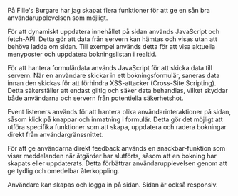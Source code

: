 På  Fille's Burgare har jag skapat flera funktioner för att ge en sån bra användarupplevelsen som möjligt.

För att dynamiskt uppdatera innehållet på sidan används JavaScript och fetch-API. Detta gör att data från servern kan hämtas och visas utan att behöva ladda om sidan. Till exempel används detta för att visa aktuella menyposter och uppdatera bokningslistan i realtid.

För att hantera formulärdata används JavaScript för att skicka data till servern. När en användare skickar in ett bokningsformulär, saneras data innan den skickas för att förhindra XSS-attacker (Cross-Site Scripting). Detta säkerställer att endast giltig och säker data behandlas, vilket skyddar både användarna och servern från potentiella säkerhetshot.

Event listeners används för att hantera olika användarinteraktioner på sidan, såsom klick på knappar och inmatning i formulär. Detta gör det möjligt att utföra specifika funktioner som att skapa, uppdatera och radera bokningar direkt från användargränssnittet.

För att ge användarna direkt feedback används en snackbar-funktion som visar meddelanden när åtgärder har slutförts, såsom att en bokning har skapats eller uppdaterats. Detta förbättrar användarupplevelsen genom att ge tydlig och omedelbar återkoppling.

Användare kan skapas och logga in på sidan. Sidan är också responsiv.